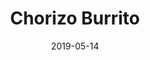 ---
title: 'Chorizo Burrito'
date: '2019-05-14'
role: 'Web Design/Development'
description: 'A blog inspired by PublicAnnouncement.org that I designed and developed.'
image: '/CB.png'
---